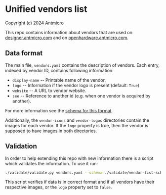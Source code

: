 # Unified vendors list

Copyright (c) 2024 [Antmicro](https://www.antmicro.com)

This repo contains information about vendors that are used on [designer.antmicro.com](https://designer.antmicro.com) and on [openhardware.antmicro.com](https://openhardware.antmicro.com).

## Data format

The main file, `vendors.yaml` contains the description of vendors.
Each entry, indexed by vendor ID, contains following information:

- `display-name` -- Printable name of the vendor.
- `logo` -- Information if the vendor logo is present (default: `True`)
- `website` -- A URL to vendor website.
- `see` -- Reference to another id (e.g. when one vendor is acquired by another).

For more information see the [schema for this format](./validate/vendor-list-schema.yaml).

Additionally, the `vendor-icons` and `vendor-logos` directories contain the images for each vendor.
If the `logo` property is true, then the vendor is supposed to have images in both directories.

## Validation

In order to help extending this repo with new information there is a script which validates the information.
To use it run:

```sh
./validate/validate.py vendors.yaml --schema ./validate/vendor-list-schema.yaml --logos ./vendor-logos/ --icons ./vendor-icons/
```

This script verifies if data is in correct format and if all vendors have their respective images, or the `logo` property set to `false`.
